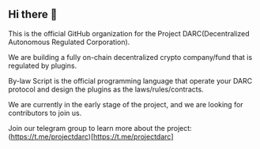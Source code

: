 ## Hi there 👋

This is the official GitHub organization for the Project DARC(Decentralized Autonomous Regulated Corporation). 

We are building a fully on-chain decentralized crypto company/fund that is regulated by plugins.

By-law Script is the official programming language that operate your DARC protocol and design the plugins as the laws/rules/contracts.

We are currently in the early stage of the project, and we are looking for contributors to join us.

Join our telegram group to learn more about the project: (https://t.me/projectdarc)[https://t.me/projectdarc]

<!--

**Here are some ideas to get you started:**

🙋‍♀️ A short introduction - what is your organization all about?
🌈 Contribution guidelines - how can the community get involved?
👩‍💻 Useful resources - where can the community find your docs? Is there anything else the community should know?
🍿 Fun facts - what does your team eat for breakfast?
🧙 Remember, you can do mighty things with the power of [Markdown](https://docs.github.com/github/writing-on-github/getting-started-with-writing-and-formatting-on-github/basic-writing-and-formatting-syntax)
-->

